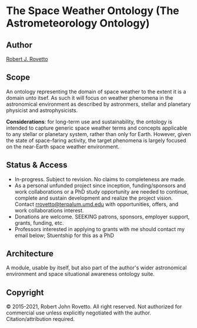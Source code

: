 # The Space Weather Ontology (The Astrometeorology Ontology)

## Author
[Robert J. Rovetto](https://orcid.org/0000-0003-3835-7817)

## Scope
An ontology representing the domain of space weather to the extent it is a domain unto itsef. As such it will focus on weather phenomena in the astronomical environment as described by astronmers, stellar and planetary physicist and astrophysicists. 

**Considerations**: for long-term use and sustainability, the ontology is intended to capture generic space weather terms and concepts applicable to any stellar or planetary system, rather than only for Earth. However, given the state of space-faring activity, the target phenomena is largely focused on the near-Earth space weather environment. 

## Status & Access
* In-progress. Subject to revision. No claims to completeness are made.
* As a personal unfunded project since inception, funding/sponsors and work collaborations or a PhD study opportunity are needed to continue, complete and sustain development and realize the project vision. Contact rrovetto@terpalum.umd.edu with opportunities, offers, and work collaborations interest. 
* Donations are welcome. SEEKING patrons, sponsors, employer support, grants, funding, etc. 
* Professors interested in applying to grants with me should contact my email below; Stuentship for this as a PhD

## Architecture
A module, usable by itself, but also part of the author's wider astronomical environment and space situational awareness ontology suite.

## Copyright
© 2015-2021, Robert John Rovetto. All right reserved. Not authorized for commercial use unless explicitly negotiated with the author. Citation/attribution required.
